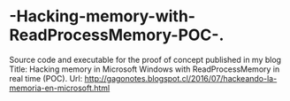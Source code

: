 # -Hacking-memory-with-ReadProcessMemory-POC-.
Source code and executable for the proof of concept published in my blog Title: Hacking memory in Microsoft Windows with ReadProcessMemory in real time (POC).  Url: http://gagonotes.blogspot.cl/2016/07/hackeando-la-memoria-en-microsoft.html
